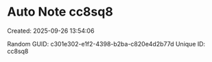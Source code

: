 ﻿# Auto Note cc8sq8
Created: 2025-09-26 13:54:06

Random GUID: c301e302-e1f2-4398-b2ba-c820e4d2b77d
Unique ID: cc8sq8
